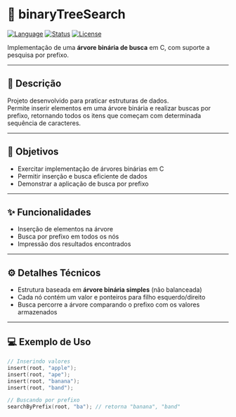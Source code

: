 # 🌳 binaryTreeSearch

[![Language](https://img.shields.io/badge/language-C-blue.svg)](https://en.wikipedia.org/wiki/C_(programming_language))
[![Status](https://img.shields.io/badge/status-active-success.svg)]()
[![License](https://img.shields.io/badge/license-MIT-green.svg)](LICENSE)

Implementação de uma **árvore binária de busca** em C, com suporte a pesquisa por prefixo.

---

## 📖 Descrição

Projeto desenvolvido para praticar estruturas de dados.  
Permite inserir elementos em uma árvore binária e realizar buscas por prefixo, retornando todos os itens que começam com determinada sequência de caracteres.

---

## 🎯 Objetivos

- Exercitar implementação de árvores binárias em C  
- Permitir inserção e busca eficiente de dados  
- Demonstrar a aplicação de busca por prefixo  

---

## ✨ Funcionalidades

- Inserção de elementos na árvore  
- Busca por prefixo em todos os nós  
- Impressão dos resultados encontrados  

---

## ⚙️ Detalhes Técnicos

- Estrutura baseada em **árvore binária simples** (não balanceada)  
- Cada nó contém um valor e ponteiros para filho esquerdo/direito  
- Busca percorre a árvore comparando o prefixo com os valores armazenados  

---

## 💻 Exemplo de Uso

```c
// Inserindo valores
insert(root, "apple");
insert(root, "ape");
insert(root, "banana");
insert(root, "band");

// Buscando por prefixo
searchByPrefix(root, "ba"); // retorna "banana", "band"
